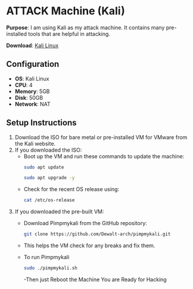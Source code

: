 # ATTACK Machine (Kali)

**Purpose**: I am using Kali as my attack machine. It contains many pre-installed tools that are helpful in attacking.

**Download**: [Kali Linux](https://www.kali.org)

## Configuration

- **OS**: Kali Linux
- **CPU**: 4
- **Memory**: 5GB
- **Disk**: 50GB
- **Network**: NAT

## Setup Instructions

1. Download the ISO for bare metal or pre-installed VM for VMware from the Kali website.
2. If you downloaded the ISO:
   - Boot up the VM and run these commands to update the machine:
     ```bash
     sudo apt update
     ```
      ```bash
     sudo apt upgrade -y
     ```
   - Check for the recent OS release using:
     ```bash
     cat /etc/os-release
     ```
3. If you downloaded the pre-built VM:
   - Download Pimpmykali from the GitHub repository:
     ```bash
     git clone https://github.com/Dewalt-arch/pimpmykali.git
     ```
   - This helps the VM check for any breaks and fix them.
   
   - To run Pimpmykali
     ```bash
     sudo ./pimpmykali.sh
     ```
     -Then just Reboot the Machine You are Ready for Hacking
